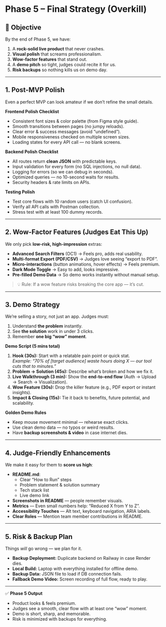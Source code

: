 # **Phase 5 – Final Strategy (Overkill)**

## **🎯 Objective**

By the end of Phase 5, we have:

1. A **rock-solid live product** that never crashes.
2. **Visual polish** that screams professionalism.
3. **Wow-factor features** that stand out.
4. A **demo pitch** so tight, judges could recite it for us.
5. **Risk backups** so nothing kills us on demo day.

---

## **1. Post-MVP Polish**

Even a perfect MVP can look amateur if we don’t refine the small details.

**Frontend Polish Checklist**

- Consistent font sizes & color palette (from Figma style guide).
- Smooth transitions between pages (no jumpy reloads).
- Clear error & success messages (avoid “undefined”).
- Mobile responsiveness checked on multiple screen sizes.
- Loading states for every API call — no blank screens.

**Backend Polish Checklist**

- All routes return **clean JSON** with predictable keys.
- Input validation for every form (no SQL injections, no null data).
- Logging for errors (so we can debug in seconds).
- Optimized queries — no 10-second waits for results.
- Security headers & rate limits on APIs.

**Testing Polish**

- Test core flows with 10 random users (catch UI confusion).
- Verify all API calls with Postman collection.
- Stress test with at least 100 dummy records.
---

## **2. Wow-Factor Features (Judges Eat This Up)**

We only pick **low-risk, high-impression** extras:

- **Advanced Search Filters** (OC1) → Feels pro, adds real usability.
- **Multi-format Export (PDF/CSV)** → Judges love seeing “export to PDF”.
- **Micro-interactions** (button animations, hover effects) → Feels premium.
- **Dark Mode Toggle** → Easy to add, looks impressive.
- **Pre-filled Demo Data** → So demo works instantly without manual setup.

>💡 Rule: If a wow feature risks breaking the core app — it’s cut.

---

## **3. Demo Strategy**

We’re selling a story, not just an app. Judges must:

1. Understand **the problem** instantly.
2. See **the solution** work in under 3 clicks.
3. Remember **one big “wow” moment**.

**Demo Script (5 mins total)**

1. **Hook (30s):** Start with a relatable pain point or quick stat.  
    _Example: “70% of [target audience] waste hours doing X — our tool cuts that to minutes.”_
2. **Problem → Solution (45s):** Describe what’s broken and how we fix it.
3. **Live Walkthrough (3 min):** Show the **end-to-end flow** (Auth → Upload → Search → Visualization).
4. **Wow Feature (30s):** Drop the killer feature (e.g., PDF export or instant insights).
5. **Impact & Closing (15s):** Tie it back to benefits, future potential, and scalability.

**Golden Demo Rules**

- Keep mouse movement minimal — rehearse exact clicks.
- Use clean demo data — no typos or weird results.
- Have **backup screenshots & video** in case internet dies.

---

## **4. Judge-Friendly Enhancements**

We make it easy for them to **score us high**:

- **README.md**:
    - Clear “How to Run” steps
    - Problem statement & solution summary
    - Tech stack list
    - Live demo link
- **Screenshots in README** — people remember visuals.
- **Metrics** — Even small numbers help: “Reduced X from Y to Z”.
- **Accessibility Touches** — Alt text, keyboard navigation, ARIA labels.
- **Clear Roles** — Mention team member contributions in README.

---

## **5. Risk & Backup Plan**

Things _will_ go wrong — we plan for it.

- **Backup Deployment:** Duplicate backend on Railway in case Render dies.
- **Local Build:** Laptop with everything installed for offline demo.
- **Backup Data:** JSON file to load if DB connection fails.
- **Fallback Demo Video:** Screen recording of full flow, ready to play.

---

✅ **Phase 5 Output**

- Product looks & feels premium.
- Judges see a smooth, clear flow with at least one “wow” moment.
- Demo is short, sharp, and memorable.
- Risk is minimized with backups for everything.
